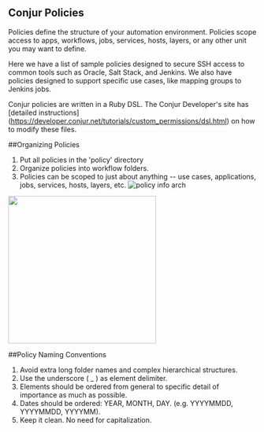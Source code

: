 ## Conjur Policies

Policies define the structure of your automation environment. Policies scope access to apps, workflows, jobs, services, hosts, layers, or any other unit you may want to define.

Here we have a list of sample policies designed to secure SSH access to common tools such as Oracle, Salt Stack, and Jenkins. We also have policies designed to support specific use cases, like mapping groups to Jenkins jobs.

Conjur policies are written in a Ruby DSL. The Conjur Developer's site has [detailed instructions] (https://developer.conjur.net/tutorials/custom_permissions/dsl.html) on how to modify these files.

##Organizing Policies

1. Put all policies in the 'policy' directory
2. Organize policies into workflow folders.
3. Policies can be scoped to just about anything -- use cases, applications, jobs, services, hosts, layers, etc.
![policy info arch](https://raw.githubusercontent.com/conjurdemos/enterprise-example/ee-policy-tax/policy/policy-info-arch_v3.png)

<img src="https://raw.githubusercontent.com/conjurdemos/enterprise-example/ee-policy-tax/policy/policy-info-arch_v3.png" width="300px"/>

##Policy Naming Conventions

1. Avoid extra long folder names and complex hierarchical structures.
2. Use the underscore ( _ ) as element delimiter.
3. Elements should be ordered from general to specific detail of importance as much as possible.
4. Dates should be ordered: YEAR, MONTH, DAY. (e.g. YYYYMMDD, YYYYMMDD, YYYYMM).
5. Keep it clean. No need for capitalization. 

